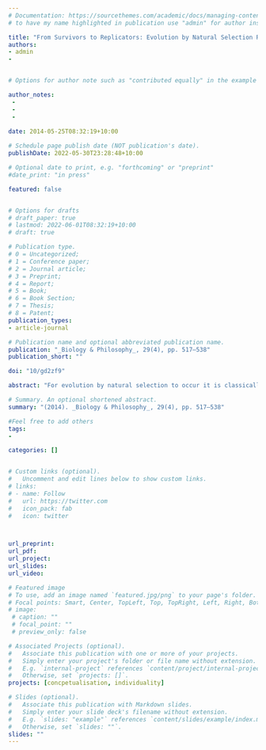 ```yaml
---
# Documentation: https://sourcethemes.com/academic/docs/managing-content/
# to have my name highlighted in publication use "admin" for author instead of Pierrick Bourrat

title: "From Survivors to Replicators: Evolution by Natural Selection Revisited"
authors:
- admin
- 


# Options for author note such as "contributed equally" in the example below, assuming they are three authors, the third author is corresponding author.

author_notes:
 - 
 - 
 - 
 
date: 2014-05-25T08:32:19+10:00

# Schedule page publish date (NOT publication's date).
publishDate: 2022-05-30T23:28:48+10:00

# Optional date to print, e.g. "forthcoming" or "preprint"
#date_print: "in press"

featured: false


# Options for drafts
# draft_paper: true
# lastmod: 2022-06-01T08:32:19+10:00
# draft: true

# Publication type.
# 0 = Uncategorized;
# 1 = Conference paper;
# 2 = Journal article;
# 3 = Preprint;
# 4 = Report;
# 5 = Book;
# 6 = Book Section;
# 7 = Thesis;
# 8 = Patent;
publication_types:
- article-journal

# Publication name and optional abbreviated publication name.
publication: "_Biology & Philosophy_, 29(4), pp. 517–538"
publication_short: ""

doi: "10/gd2zf9"

abstract: "For evolution by natural selection to occur it is classically admitted that the three ingredients of variation, difference in fitness and heredity are necessary and sufficient. In this paper, I show using simple individual-based models, that evolution by natural selection can occur in populations of entities in which neither heredity nor reproduction are present. Furthermore, I demonstrate by complexifying these models that both reproduction and heredity are predictable Darwinian products (i.e. complex adaptations) of populations initially lacking these two properties but in which new variation is introduced via mutations. Later on, I show that replicators are not necessary for evolution by natural selection, but rather the ultimate product of such processes of adaptation. Finally, I assess the value of these models in three relevant domains for Darwinian evolution."

# Summary. An optional shortened abstract.
summary: "(2014). _Biology & Philosophy_, 29(4), pp. 517–538"

#Feel free to add others
tags:
- 

categories: []


# Custom links (optional).
#   Uncomment and edit lines below to show custom links.
# links:
# - name: Follow
#   url: https://twitter.com
#   icon_pack: fab
#   icon: twitter



url_preprint:
url_pdf:
url_project:
url_slides:
url_video:

# Featured image
# To use, add an image named `featured.jpg/png` to your page's folder. 
# Focal points: Smart, Center, TopLeft, Top, TopRight, Left, Right, BottomLeft, Bottom, BottomRight.
# image:
 # caption: ""
 # focal_point: ""
 # preview_only: false

# Associated Projects (optional).
#   Associate this publication with one or more of your projects.
#   Simply enter your project's folder or file name without extension.
#   E.g. `internal-project` references `content/project/internal-project/index.md`.
#   Otherwise, set `projects: []`.
projects: [concpetualisation, individuality]

# Slides (optional).
#   Associate this publication with Markdown slides.
#   Simply enter your slide deck's filename without extension.
#   E.g. `slides: "example"` references `content/slides/example/index.md`.
#   Otherwise, set `slides: ""`.
slides: ""
---
```

